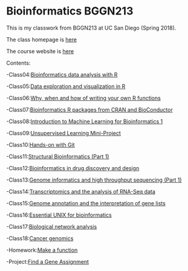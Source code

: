 # Bioinformatics BGGN213


This is my classwork from BGGN213 at UC San Diego (Spring 2018). 

The class homepage is [here](https://github.com/avaladezucsd/bggn213)

The course website is [here](https://bioboot.github.io/bggn213_S18/)

Contents:

-Class04:[Bioinformatics data analysis with R ](url)

-Class05:[Data exploration and visualization in R ](url)

-Class06:[Why, when and how of writing your own R functions ](url)

-Class07:[Bioinformatics R packages from CRAN and BioConductor ](https://github.com/avaladezucsd/bggn213/blob/master/BGGN21320180425/Class_7.md)

-Class08:[Introduction to Machine Learning for Bioinformatics 1 ](https://github.com/avaladezucsd/bggn213/blob/master/BGGN21320180427/BGGN21320180427inclass.md)

-Class09:[Unsupervised Learning Mini-Project ](https://github.com/avaladezucsd/bggn213/blob/master/BGGN21320180502/Lecture%209%20Unsupervised.Rmd)

-Class10:[Hands-on with Git ](url)

-Class11:[Structural Bioinformatics (Part 1) ](https://github.com/avaladezucsd/bggn213/blob/master/BGGN21320180509/Class11.md)

-Class12:[Bioinformatics in drug discovery and design ](url)

-Class13:[Genome informatics and high throughput sequencing (Part 1) ](https://github.com/avaladezucsd/bggn213/blob/master/BGGN21320180516/BGGN21320180516.md)

-Class14:[Transcriptomics and the analysis of RNA-Seq data ](https://github.com/avaladezucsd/bggn213/blob/master/BGGN21320180518/Lecture14.md)

-Class15:[Genome annotation and the interpretation of gene lists ](https://github.com/avaladezucsd/bggn213/blob/master/BGGN21320180523/Lecture15.md)

-Class16:[Essential UNIX for bioinformatics ](url)

-Class17:[Biological network analysis ](https://github.com/avaladezucsd/bggn213/blob/master/BGGN21320180530/Lecture17.md)

-Class18:[Cancer genomics ](https://github.com/avaladezucsd/bggn213/blob/master/BGGN21320180601/Lecture18.md)

-Homework:[Make a function](url)

-Project:[Find a Gene Assignment](https://github.com/avaladezucsd/bggn213/blob/master/BGGN21320180605/GeneAssignment.md)
